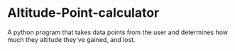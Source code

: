 # Altitude-Point-calculator
A python program that takes data points from the user and determines how much they altitude they've gained, and lost.
